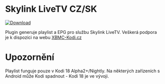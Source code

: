 
# Skylink LiveTV CZ/SK
[![Download](https://img.shields.io/badge/download%20plugin-0.0.5-blue.svg?style=flat-square)](https://github.com/Sorien/plugin.video.sl/releases/download/0.0.5/plugin.video.sl.zip)

Plugin generuje playlist a EPG pro službu Skylink LiveTV. Veškerá podpora je k dispozici na webu [XBMC-Kodi.cz](http://www.xbmc-kodi.cz/prispevek-skylink-livetv-addon-beta)
# Upozornění
Playlist funguje pouze v Kodi 18 Alpha2+/Nightly. Na některých zařízeních s Android může Kodi spadnout - Kodi 18 je ve vývoji.
